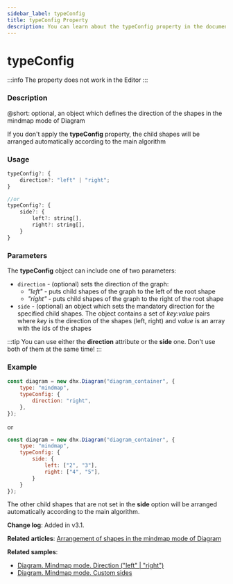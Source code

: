 ```yaml
---
sidebar_label: typeConfig
title: typeConfig Property
description: You can learn about the typeConfig property in the documentation of the DHTMLX JavaScript Diagram library. Browse developer guides and API reference, try out code examples and live demos, and download a free 30-day evaluation version of DHTMLX Diagram.
---
```


# typeConfig

:::info 
The property does not work in the Editor
:::

### Description

@short: optional, an object which defines the direction of the shapes in the mindmap mode of Diagram

If you don't apply the **typeConfig** property, the child shapes will be arranged automatically according to the main algorithm

### Usage

~~~js
typeConfig?: {
    direction?: "left" | "right";
}

//or
typeConfig?: {
    side?: {
		left?: string[],
		right?: string[],
	}
}	
~~~

### Parameters

The **typeConfig** object can include one of two parameters:

- `direction` - (optional) sets the direction of the graph:
  - *"left"* - puts child shapes of the graph to the left of the root shape
  - *"right"* - puts child shapes of the graph to the right of the root shape
- `side` - (optional) an object which sets the mandatory direction for the specified child shapes. The object contains a set of *key:value* pairs where *key* is the direction of the shapes (left, right) and *value* is an array with the ids of the shapes

:::tip
You can use either the **direction** attribute or the **side** one. Don't use both of them at the same time!
:::

### Example

~~~js {3-5}
const diagram = new dhx.Diagram("diagram_container", { 
    type: "mindmap",
    typeConfig: {
        direction: "right",
    },
});
~~~

or

~~~js {3-8}
const diagram = new dhx.Diagram("diagram_container", { 
    type: "mindmap",
    typeConfig: {
        side: {
            left: ["2", "3"],
            right: ["4", "5"],
        }
    }
});
~~~

The other child shapes that are not set in the **side** option will be arranged automatically according to the main algorithm.


**Change log**: Added in v3.1.

**Related articles**: [Arrangement of shapes in the mindmap mode of Diagram](../../../guides/diagram/configuration/#arranging-shapes-in-the-mindmap-mode-of-diagram)

**Related samples**: 

- [Diagram. Mindmap mode. Direction ("left" | "right")](https://snippet.dhtmlx.com/pzllujx3)
- [Diagram. Mindmap mode. Custom sides](https://snippet.dhtmlx.com/atto9ckg)